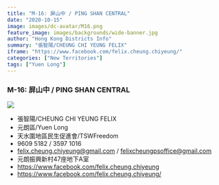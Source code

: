 ```yaml
---
title: "M-16: 屏山中 / PING SHAN CENTRAL"
date: "2020-10-15"
image: images/dc-avatar/M16.png
feature_image: images/backgrounds/wide-banner.jpg
author: "Hong Kong Districts Info"
summary: "張智陽/CHEUNG CHI YEUNG FELIX"
iframe: "https://www.facebook.com/felix.cheung.chiyeung/"
categories: ["New Territories"]
tags: ["Yuen Long"]
---
```


### M-16: 屏山中 / PING SHAN CENTRAL  
![](/images/dc-avatar/M16.png)  

 - 張智陽/CHEUNG CHI YEUNG FELIX  
 - 元朗區/Yuen Long  
 - 天水圍地區民生促進會/TSWFreedom  
 - 9609 5182 / 3597 1016  
 - felix.cheung.chiyeung@gmail.com / felixcheungpsoffice@gmail.com  
 - 元朗振興新村47座地下A室  
 - https://www.facebook.com/felix.cheung.chiyeung  
 - https://www.facebook.com/felix.cheung.chiyeung/
